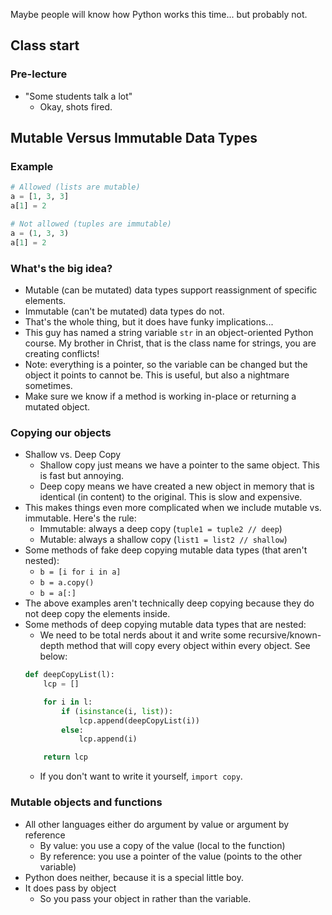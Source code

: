 Maybe people will know how Python works this time... but probably not.

## Class start

### Pre-lecture
- "Some students talk a lot"
	- Okay, shots fired.

## Mutable Versus Immutable Data Types

### Example
```python
# Allowed (lists are mutable)
a = [1, 3, 3]
a[1] = 2

# Not allowed (tuples are immutable)
a = (1, 3, 3)
a[1] = 2
```

### What's the big idea?
- Mutable (can be mutated) data types support reassignment of specific elements.
- Immutable (can't be mutated) data types do not.
- That's the whole thing, but it does have funky implications...
- This guy has named a string variable `str` in an object-oriented Python course. My brother in Christ, that is the class name for strings, you are creating conflicts!
- Note: everything is a pointer, so the variable can be changed but the object it points to cannot be. This is useful, but also a nightmare sometimes. 
- Make sure we know if a method is working in-place or returning a mutated object. 

### Copying our objects
- Shallow vs. Deep Copy
	- Shallow copy just means we have a pointer to the same object. This is fast but annoying.
	- Deep copy means we have created a new object in memory that is identical (in content) to the original. This is slow and expensive.
- This makes things even more complicated when we include mutable vs. immutable. Here's the rule:
	- Immutable: always a deep copy (`tuple1 = tuple2 // deep`)
	- Mutable: always a shallow copy (`list1 = list2 // shallow`)
- Some methods of fake deep copying mutable data types (that aren't nested):
	- `b = [i for i in a]`
	- `b = a.copy()` 
	- `b = a[:]`
- The above examples aren't technically deep copying because they do not deep copy the elements inside.
- Some methods of deep copying mutable data types that are nested:
	- We need to be total nerds about it and write some recursive/known-depth method that will copy every object within every object. See below:
	```python
	def deepCopyList(l):
		lcp = []

		for i in l:
			if (isinstance(i, list)):
				lcp.append(deepCopyList(i))
			else:
				lcp.append(i)

		return lcp
	```
	- If you don't want to write it yourself, `import copy`.

### Mutable objects and functions
- All other languages either do argument by value or argument by reference
	- By value: you use a copy of the value (local to the function)
	- By reference: you use a pointer of the value (points to the other variable)
- Python does neither, because it is a special little boy.
- It does pass by object
	- So you pass your object in rather than the variable.